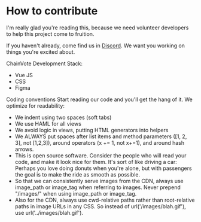 # How to contribute
I'm really glad you're reading this, because we need volunteer developers to help this project come to fruition.

If you haven't already, come find us in [Discord](https://discord.gg/wTf7Ntr6pH). We want you working on things you're excited about.

ChainVote Development Stack:
- Vue JS
- CSS
- Figma

Coding conventions
Start reading our code and you'll get the hang of it. We optimize for readability:

- We indent using two spaces (soft tabs)
- We use HAML for all views
- We avoid logic in views, putting HTML generators into helpers
- We ALWAYS put spaces after list items and method parameters ([1, 2, 3], not [1,2,3]), around operators (x += 1, not x+=1), and around hash arrows.
- This is open source software. Consider the people who will read your code, and make it look nice for them. It's sort of like driving a car: Perhaps you love doing donuts when you're alone, but with passengers the goal is to make the ride as smooth as possible.
- So that we can consistently serve images from the CDN, always use image_path or image_tag when referring to images. Never prepend "/images/" when using image_path or image_tag.
- Also for the CDN, always use cwd-relative paths rather than root-relative paths in image URLs in any CSS. So instead of url('/images/blah.gif'), use url('../images/blah.gif').
